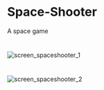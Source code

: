 # Space-Shooter
A space game
#
![screen_spaceshooter_1](https://github.com/user-attachments/assets/65eba2f5-a023-4ba8-9b7b-7a63efc756de)
#
![screen_spaceshooter_2](https://github.com/user-attachments/assets/b6ca2837-6c81-472f-8280-45ae160d1fc1)

